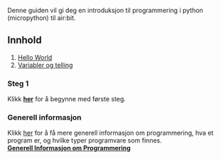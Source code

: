 Denne guiden vil gi deg en introduksjon til programmering i python (micropython) til air:bit. 

## Innhold

1. [Hello World ][hello-world]
1. [Variabler og telling][variables]

### Steg 1

Klikk **[her][hello-world]** for å begynne med første steg.

### Generell informasjon

Klikk [her][general-info] for å få mere generell informasjon om programmering, hva et program er, og hvilke typer programvare som finnes.  
**[Generell Informasjon om Programmering][general-info]**

[general-info]: ./Generell-informasjon-om-programmering
[hello-world]: ./Python-varianten-av-Hello-World
[variables]: ./Variabler-og-telling-i-Python

